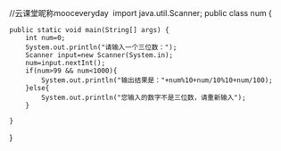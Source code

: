 //云课堂昵称mooceveryday
 import java.util.Scanner;
public class num {

	public static void main(String[] args) {
		int num=0;
		System.out.println("请输入一个三位数：");
		Scanner input=new Scanner(System.in);
		num=input.nextInt();
		if(num>99 && num<1000){
			System.out.println("输出结果是："+num%10+num/10%10+num/100);
		}else{
			System.out.println("您输入的数字不是三位数，请重新输入");
		}
	
	}

}
